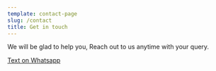 ```yaml
---
template: contact-page
slug: /contact
title: Get in touch
---
```

We will be glad to help you, Reach out to us anytime with your query.

<a class="button" href="https://api.whatsapp.com/send?phone=919845049252&text=Hi%20there%20%F0%9F%98%80"> Text on Whatsapp </a>